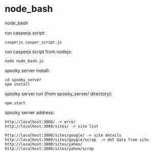 # node_bash
node_bash

run casperjs script: 

```
casperjs casper_script.js
```

run casperjs script from nodejs:

```
node node_bash.js
```

spooky server install: 

```
cd spooky_server
npm install
```

spooky server run (from spooky_server/ directory): 
```
npm start
```

spooky server address: 

```
http://localhost:3000/ -> error
http://localhost:3000/sites/ -> site list

http://localhost:3000/sites/google/ -> site details
http://localhost:3000/sites/google/scrap  -> det data from site
http://localhost:3000/sites/yahoo/
http://localhost:3000/sites/yahoo/scrap  
```
